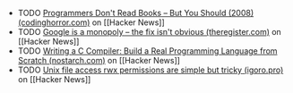 - TODO [Programmers Don't Read Books – But You Should (2008) (codinghorror.com)](https://news.ycombinator.com/item?id=41259034) on [[Hacker News]]
- TODO [Google is a monopoly – the fix isn't obvious (theregister.com)](https://news.ycombinator.com/item?id=41254976) on [[Hacker News]]
- TODO [Writing a C Compiler: Build a Real Programming Language from Scratch (nostarch.com)](https://news.ycombinator.com/item?id=41227716) on [[Hacker News]]
- TODO [Unix file access rwx permissions are simple but tricky (igoro.pro)](https://news.ycombinator.com/item?id=41259912) on [[Hacker News]]